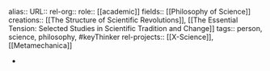 alias::
URL::
rel-org::
role:: [[academic]]
fields:: [[Philosophy of Science]]
creations:: [[The Structure of Scientific Revolutions]], [[The Essential Tension: Selected Studies in Scientific Tradition and Change]]
tags:: person, science, philosophy, #keyThinker
rel-projects:: [[X-Science]], [[Metamechanica]]

-

